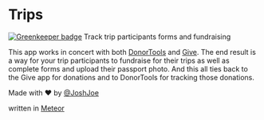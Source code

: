 # Trips

[![Greenkeeper badge](https://badges.greenkeeper.io/c316/trips.svg)](https://greenkeeper.io/)
Track trip participants forms and fundraising

This app works in concert with both <a href="https://donortools.com">DonorTools</a> and <a href="http://c316.github.io/give/">Give</a>.
The end result is a way for your trip participants to fundraise for their trips as well as complete forms and upload their passport photo. And this all ties back to the Give app for donations and to DonorTools for tracking those donations.

Made with &hearts; by <a href="https://twitter.com/joshjoe">@JoshJoe</a>

written in <a href="https://meteor.com">Meteor</a>
